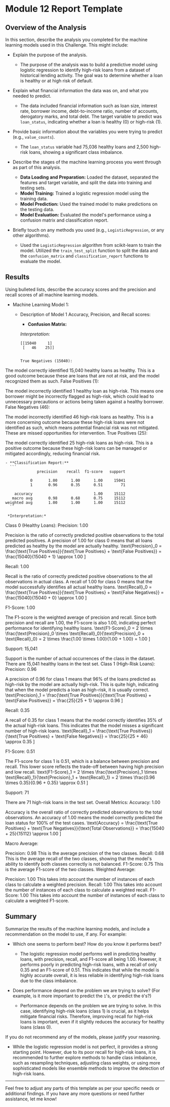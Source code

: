 # Module 12 Report Template

## Overview of the Analysis

In this section, describe the analysis you completed for the machine learning models used in this Challenge. This might include:

* Explain the purpose of the analysis.
  - The purpose of the analysis was to build a predictive model using logistic regression to identify high-risk loans from a dataset of historical lending activity. The goal was to determine whether a loan is healthy or at high risk of default.

* Explain what financial information the data was on, and what you needed to predict.
  - The data included financial information such as loan size, interest rate, borrower income, debt-to-income ratio, number of accounts, derogatory marks, and total debt. The target variable to predict was `loan_status`, indicating whether a loan is healthy (0) or high-risk (1).

* Provide basic information about the variables you were trying to predict (e.g., `value_counts`).
  - The `loan_status` variable had 75,036 healthy loans and 2,500 high-risk loans, showing a significant class imbalance.

* Describe the stages of the machine learning process you went through as part of this analysis.
  - **Data Loading and Preparation:** Loaded the dataset, separated the features and target variable, and split the data into training and testing sets.
  - **Model Training:** Trained a logistic regression model using the training data.
  - **Model Prediction:** Used the trained model to make predictions on the testing data.
  - **Model Evaluation:** Evaluated the model's performance using a confusion matrix and classification report.

* Briefly touch on any methods you used (e.g., `LogisticRegression`, or any other algorithms).
  - Used the `LogisticRegression` algorithm from scikit-learn to train the model. Utilized the `train_test_split` function to split the data and the `confusion_matrix` and `classification_report` functions to evaluate the model.

## Results

Using bulleted lists, describe the accuracy scores and the precision and recall scores of all machine learning models.

* Machine Learning Model 1:
  * Description of Model 1 Accuracy, Precision, and Recall scores:
    - **Confusion Matrix:**

    *Interpretation:*
    
      ```
      [[15040     1]
       [   46    25]]


      True Negatives (15040):

The model correctly identified 15,040 healthy loans as healthy. This is a good outcome because these are loans that are not at risk, and the model recognized them as such.
False Positives (1):

The model incorrectly identified 1 healthy loan as high-risk. This means one borrower might be incorrectly flagged as high-risk, which could lead to unnecessary precautions or actions being taken against a healthy borrower.
False Negatives (46):

The model incorrectly identified 46 high-risk loans as healthy. This is a more concerning outcome because these high-risk loans were not identified as such, which means potential financial risk was not mitigated. These are missed opportunities for intervention.
True Positives (25):

The model correctly identified 25 high-risk loans as high-risk. This is a positive outcome because these high-risk loans can be managed or mitigated accordingly, reducing financial risk.
    
    
    - **Classification Report:**
      ```
                  precision    recall  f1-score   support

               0       1.00      1.00      1.00     15041
               1       0.96      0.35      0.51        71

        accuracy                           1.00     15112
       macro avg       0.98      0.68      0.75     15112
    weighted avg       1.00      1.00      1.00     15112
      ``
      
     *Interpretation:*


Class 0 (Healthy Loans):
Precision: 1.00

Precision is the ratio of correctly predicted positive observations to the total predicted positives. A precision of 1.00 for class 0 means that all loans predicted as healthy by the model are actually healthy.
\text{Precision}_0 = \frac{\text{True Positives}}{\text{True Positives} + \text{False Positives}} = \frac{15040}{15040 + 1} \approx 1.00
]

Recall: 1.00

Recall is the ratio of correctly predicted positive observations to the all observations in actual class. A recall of 1.00 for class 0 means that the model successfully identifies all actual healthy loans.
\text{Recall}_0 = \frac{\text{True Positives}}{\text{True Positives} + \text{False Negatives}} = \frac{15040}{15040 + 0} \approx 1.00
]

F1-Score: 1.00

The F1-score is the weighted average of precision and recall. Since both precision and recall are 1.00, the F1-score is also 1.00, indicating perfect performance for identifying healthy loans.
\text{F1-Score}_0 = 2 \times \frac{\text{Precision}_0 \times \text{Recall}_0}{\text{Precision}_0 + \text{Recall}_0} = 2 \times \frac{1.00 \times 1.00}{1.00 + 1.00} = 1.00
]

Support: 15,041

Support is the number of actual occurrences of the class in the dataset. There are 15,041 healthy loans in the test set.
Class 1 (High-Risk Loans):
Precision: 0.96

A precision of 0.96 for class 1 means that 96% of the loans predicted as high-risk by the model are actually high-risk. This is quite high, indicating that when the model predicts a loan as high-risk, it is usually correct.
\text{Precision}_1 = \frac{\text{True Positives}}{\text{True Positives} + \text{False Positives}} = \frac{25}{25 + 1} \approx 0.96
]

Recall: 0.35

A recall of 0.35 for class 1 means that the model correctly identifies 35% of the actual high-risk loans. This indicates that the model misses a significant number of high-risk loans.
\text{Recall}_1 = \frac{\text{True Positives}}{\text{True Positives} + \text{False Negatives}} = \frac{25}{25 + 46} \approx 0.35
]

F1-Score: 0.51

The F1-score for class 1 is 0.51, which is a balance between precision and recall. This lower score reflects the trade-off between having high precision and low recall.
\text{F1-Score}_1 = 2 \times \frac{\text{Precision}_1 \times \text{Recall}_1}{\text{Precision}_1 + \text{Recall}_1} = 2 \times \frac{0.96 \times 0.35}{0.96 + 0.35} \approx 0.51
]

Support: 71

There are 71 high-risk loans in the test set.
Overall Metrics:
Accuracy: 1.00

Accuracy is the overall ratio of correctly predicted observations to the total observations. An accuracy of 1.00 means the model correctly predicted the loan status for 100% of the test cases.
\text{Accuracy} = \frac{\text{True Positives} + \text{True Negatives}}{\text{Total Observations}} = \frac{15040 + 25}{15112} \approx 1.00
]

Macro Average:

Precision: 0.98
This is the average precision of the two classes.
Recall: 0.68
This is the average recall of the two classes, showing that the model's ability to identify both classes correctly is not balanced.
F1-Score: 0.75
This is the average F1-score of the two classes.
Weighted Average:

Precision: 1.00
This takes into account the number of instances of each class to calculate a weighted precision.
Recall: 1.00
This takes into account the number of instances of each class to calculate a weighted recall.
F1-Score: 1.00
This takes into account the number of instances of each class to calculate a weighted F1-score.
## Summary

Summarize the results of the machine learning models, and include a recommendation on the model to use, if any. For example:

* Which one seems to perform best? How do you know it performs best?
  - The logistic regression model performs well in predicting healthy loans, with precision, recall, and F1-score all being 1.00. However, it performs poorly in predicting high-risk loans, with a recall of only 0.35 and an F1-score of 0.51. This indicates that while the model is highly accurate overall, it is less reliable in identifying high-risk loans due to the class imbalance.

* Does performance depend on the problem we are trying to solve? (For example, is it more important to predict the `1`'s, or predict the `0`'s?)
  - Performance depends on the problem we are trying to solve. In this case, identifying high-risk loans (class 1) is crucial, as it helps mitigate financial risks. Therefore, improving recall for high-risk loans is important, even if it slightly reduces the accuracy for healthy loans (class 0).

If you do not recommend any of the models, please justify your reasoning.
- While the logistic regression model is not perfect, it provides a strong starting point. However, due to its poor recall for high-risk loans, it is recommended to further explore methods to handle class imbalance, such as resampling techniques, adjusting class weights, or using more sophisticated models like ensemble methods to improve the detection of high-risk loans.

---

Feel free to adjust any parts of this template as per your specific needs or additional findings. If you have any more questions or need further assistance, let me know!

